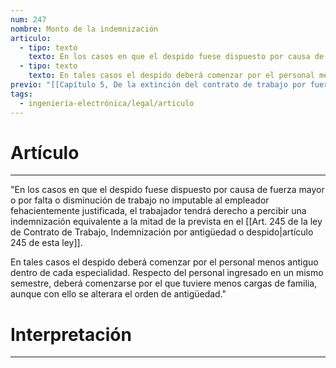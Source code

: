 ```yaml
---
num: 247
nombre: Monto de la indemnización
articulo:
  - tipo: texto
    texto: En los casos en que el despido fuese dispuesto por causa de fuerza mayor o por falta o disminución de trabajo no imputable al empleador fehacientemente justificada, el trabajador tendrá derecho a percibir una indemnización equivalente a la mitad de la prevista en el artículo 245 de esta ley.
  - tipo: texto
    texto: En tales casos el despido deberá comenzar por el personal menos antiguo dentro de cada especialidad.  Respecto del personal ingresado en un mismo semestre, deberá comenzarse por el que tuviere menos cargas de familia, aunque con ello se alterara el orden de antigüedad.
previo: "[[Capítulo 5, De la extinción del contrato de trabajo por fuerza mayor o por falta o disminución de trabajo|Capítulo 5, De la extinción del contrato de trabajo por fuerza mayor o por falta o disminución de trabajo]]"
tags:
  - ingeniería-electrónica/legal/articulo
---
```

# Artículo
---
"En los casos en que el despido fuese dispuesto por causa de fuerza mayor o por falta o disminución de trabajo no imputable al empleador fehacientemente justificada, el trabajador tendrá derecho a percibir una indemnización equivalente a la mitad de la prevista en el [[Art. 245 de la ley de Contrato de Trabajo, Indemnización por antigüedad o despido|artículo 245 de esta ley]].

En tales casos el despido deberá comenzar por el personal menos antiguo dentro de cada especialidad.  Respecto del personal ingresado en un mismo semestre, deberá comenzarse por el que tuviere menos cargas de familia, aunque con ello se alterara el orden de antigüedad."

# Interpretación
---
